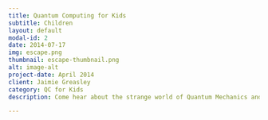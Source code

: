 ```yaml
---
title: Quantum Computing for Kids
subtitle: Children
layout: default
modal-id: 2
date: 2014-07-17
img: escape.png
thumbnail: escape-thumbnail.png
alt: image-alt
project-date: April 2014
client: Jaimie Greasley
category: QC for Kids
description: Come hear about the strange world of Quantum Mechanics and learn what Quantum Computing is about.

---
```

